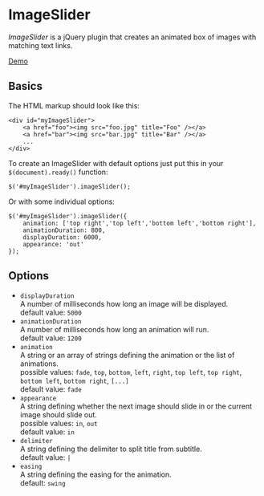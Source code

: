 # ImageSlider

*ImageSlider* is a jQuery plugin that creates an animated box of images with matching text links.

[Demo](http://simbo.de/files/imageslider "Image Slider Demo")

## Basics

The HTML markup should look like this:
 
```
<div id="myImageSlider">
	<a href="foo"><img src="foo.jpg" title="Foo" /></a>
	<a href="bar"><img src="bar.jpg" title="Bar" /></a>
	...
</div>
```

To create an ImageSlider with default options just put this in your `$(document).ready()` function:

```
$('#myImageSlider').imageSlider();
```

Or with some individual options:

```
$('#myImageSlider').imageSlider({
	animation: ['top right','top left','bottom left','bottom right'],
	animationDuration: 800,
	displayDuration: 6000,
	appearance: 'out'
});
```

## Options

* `displayDuration`  
	A number of milliseconds how long an image will be displayed.  
	default value: `5000`
* `animationDuration`  
	A number of milliseconds how long an animation will run.  
	default value: `1200`
* `animation`  
	A string or an array of strings defining the animation or the list of animations.  
	possible values: `fade`, `top`, `bottom`, `left`, `right`, `top left`, `top right`, `bottom left`, `bottom right`, `[...]`  
	default value: `fade`
* `appearance`  
	A string defining whether the next image should slide in or the current image should slide out.  
	possible values: `in`, `out`  
	default value: `in`
* `delimiter`  
	A string defining the delimiter to split title from subtitle.  
	default value: `|`
* `easing`  
	A string defining the easing for the animation.  
	default: `swing`

